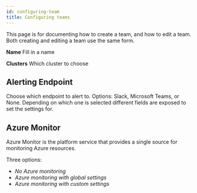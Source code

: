 ```yaml
---
id: configuring-team
title: Configuring teams
---
```


This page is for documenting how to create a team, and how to edit a team. Both creating and editing a team use the same
form.

**Name** Fill in a name

**Clusters** Which cluster to choose

## Alerting Endpoint

Choose which endpoint to alert to. Options: Slack, Microsoft Teams, or None. Depending on which one is selected
different fields are exposed to set the settings for.

## Azure Monitor

Azure Monitor is the platform service that provides a single source for monitoring Azure resources.

Three options:

- _No Azure monitoring_
- _Azure monitoring with global settings_
- _Azure monitoring with custom settings_

